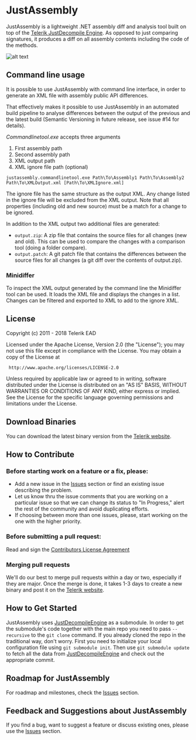 # JustAssembly

JustAssembly is a lightweight .NET assembly diff and analysis tool built on top of the [Telerik JustDecompile Engine](https://github.com/telerik/JustDecompileEngine). As opposed to just comparing signatures, it produces a diff on all assembly contents including the code of the methods.

![alt text](https://d585tldpucybw.cloudfront.net/sfimages/default-source/productsimages/justassembly/how-it-works.png)

## Command line usage

It is possible to use JustAssembly with command line interface, in order to generate an XML file with assembly public API differences.

That effectively makes it possible to use JustAssembly in an automated build pipeline to analyse differences between the output of the previous and the latest build (Semantic Versioning in future release, see issue #14 for details).

*Commandlinetool.exe* accepts three arguments
1) First assembly path
2) Second assembly path
3) XML output path
4) XML ignore file path (optional)

```
justassembly.commandlinetool.exe Path\To\Assembly1 Path\To\Assembly2 Path\To\XMLOutput.xml [Path\To\XMLIgnore.xml]
```

The ignore file has the same structure as the output XML.
Any change listed in the ignore file will be excluded from the XML output.
Note that all properties (including old and new source) must be a match for a change to be ignored.

In addition to the XML output two additional files are generated:

 - `output.zip`: A zip file that contains the source files for all changes (new and old). This can be used to compare the changes with a comparison tool (doing a folder compare).
 - `output.patch`: A git patch file that contains the differences between the source files for all changes (a git diff over the contents of output.zip).

### Minidiffer

To inspect the XML output generated by the command line the Minidiffer tool can be used.
It loads the XML file and displays the changes in a list.
Changes can be filtered and exported to XML to add to the ignore XML.

## License

Copyright (c) 2011 - 2018 Telerik EAD

Licensed under the Apache License, Version 2.0 (the "License"); you may not use this file except in compliance with the License. You may obtain a copy of the License at

     http://www.apache.org/licenses/LICENSE-2.0

Unless required by applicable law or agreed to in writing, software distributed under the License is distributed on an "AS IS" BASIS, WITHOUT WARRANTIES OR CONDITIONS OF ANY KIND, either express or implied. See the License for the specific language governing permissions and limitations under the License.

## Download Binaries

You can download the latest binary version from the [Telerik website](http://www.telerik.com/justassembly).

## How to Contribute

### Before starting work on a feature or a fix, please:

* Add a new issue in the [Issues](https://github.com/telerik/JustAssembly/issues) section or find an existing issue describing the problem.
* Let us know thru the issue comments that you are working on a particular issue so that we can change its status to "In Progress," alert the rest of the community and avoid duplicating efforts.
* If choosing between more than one issues, please, start working on the one with the higher priority.

### Before submitting a pull request:

Read and sign the [Contributors License Agreement](https://docs.google.com/forms/d/e/1FAIpQLSc3w8R1GemVK66EI9mXjTet7izmBf1ziPhe4P9CYZN6ZA4Yhg/viewform)

### Merging pull requests

We'll do our best to merge pull requests within a day or two, especially if they are major. Once the merge is done, it takes 1-3 days to create a new binary and post it on the [Telerik website](http://www.telerik.com/justassembly).

## How to Get Started

JustAssembly uses [JustDecompileEngine](https://github.com/telerik/JustDecompileEngine) as a submodule. In order to get the submodule's code together with the main repo you need to pass `--recursive` to the `git clone` command. If you already cloned the repo in the traditional way, don't worry. First you need to initialize your local configuration file using `git submodule init`. Then use `git submodule update` to fetch all the data from [JustDecompileEngine](https://github.com/telerik/JustDecompileEngine) and check out the appropriate commit.

## Roadmap for JustAssembly

For roadmap and milestones, check the [Issues](https://github.com/telerik/JustAssembly/issues) section.

## Feedback and Suggestions about JustAssembly

If you find a bug, want to suggest a feature or discuss existing ones, please use the [Issues](https://github.com/telerik/JustAssembly/issues) section.
